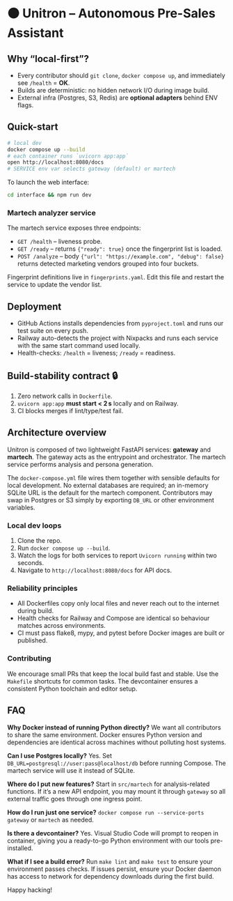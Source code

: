 # 🟠 Unitron – Autonomous Pre-Sales Assistant

## Why “local-first”?
* Every contributor should `git clone`, `docker compose up`, and immediately see `/health` = **OK**.
* Builds are deterministic: no hidden network I/O during image build.
* External infra (Postgres, S3, Redis) are **optional adapters** behind ENV flags.

## Quick-start
```bash
# local dev
docker compose up --build
# each container runs `uvicorn app:app`
open http://localhost:8080/docs
# SERVICE env var selects gateway (default) or martech
```
To launch the web interface:
```bash
cd interface && npm run dev
```

### Martech analyzer service
The martech service exposes three endpoints:

* `GET /health` – liveness probe.
* `GET /ready` – returns `{"ready": true}` once the fingerprint list is loaded.
* `POST /analyze` – body `{"url": "https://example.com", "debug": false}` returns
  detected marketing vendors grouped into four buckets.

Fingerprint definitions live in `fingerprints.yaml`. Edit this file and restart
the service to update the vendor list.

## Deployment

* GitHub Actions installs dependencies from `pyproject.toml` and runs our test
  suite on every push.
* Railway auto-detects the project with Nixpacks and runs each service with the
  same start command used locally.
* Health-checks: `/health` = liveness; `/ready` = readiness.

## Build-stability contract 🔒

1. Zero network calls in `Dockerfile`.
2. `uvicorn app:app` **must start < 2 s** locally and on Railway.
3. CI blocks merges if lint/type/test fail.

## Architecture overview
Unitron is composed of two lightweight FastAPI services: **gateway** and **martech**. The gateway acts as the entrypoint and orchestrator. The martech service performs analysis and persona generation.

The `docker-compose.yml` file wires them together with sensible defaults for local development. No external databases are required; an in-memory SQLite URL is the default for the martech component. Contributors may swap in Postgres or S3 simply by exporting `DB_URL` or other environment variables.

### Local dev loops
1. Clone the repo.
2. Run `docker compose up --build`.
3. Watch the logs for both services to report `Uvicorn running` within two seconds.
4. Navigate to `http://localhost:8080/docs` for API docs.

### Reliability principles
- All Dockerfiles copy only local files and never reach out to the internet during build.
- Health checks for Railway and Compose are identical so behaviour matches across environments.
- CI must pass flake8, mypy, and pytest before Docker images are built or published.

### Contributing
We encourage small PRs that keep the local build fast and stable. Use the `Makefile` shortcuts for common tasks. The devcontainer ensures a consistent Python toolchain and editor setup.

## FAQ

**Why Docker instead of running Python directly?**
We want all contributors to share the same environment. Docker ensures Python version and dependencies are identical across machines without polluting host systems.

**Can I use Postgres locally?**
Yes. Set `DB_URL=postgresql://user:pass@localhost/db` before running Compose. The martech service will use it instead of SQLite.

**Where do I put new features?**
Start in `src/martech` for analysis-related functions. If it’s a new API endpoint, you may mount it through `gateway` so all external traffic goes through one ingress point.

**How do I run just one service?**
`docker compose run --service-ports gateway` or `martech` as needed.

**Is there a devcontainer?**
Yes. Visual Studio Code will prompt to reopen in container, giving you a ready-to-go Python environment with our tools pre-installed.

**What if I see a build error?**
Run `make lint` and `make test` to ensure your environment passes checks. If issues persist, ensure your Docker daemon has access to network for dependency downloads during the first build.

Happy hacking!
